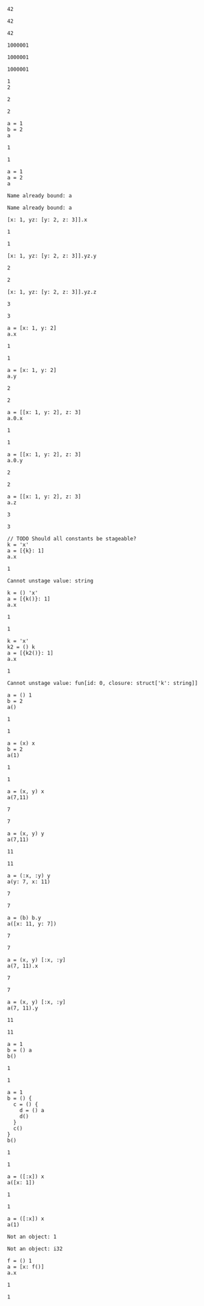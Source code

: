 ```
42

42

42
```

```
1000001

1000001

1000001
```

```
1
2

2

2
```

```
a = 1
b = 2
a

1

1
```

```
a = 1
a = 2
a

Name already bound: a

Name already bound: a
```

```
[x: 1, yz: [y: 2, z: 3]].x

1

1
```

```
[x: 1, yz: [y: 2, z: 3]].yz.y

2

2
```

```
[x: 1, yz: [y: 2, z: 3]].yz.z

3

3
```

```
a = [x: 1, y: 2]
a.x

1

1
```

```
a = [x: 1, y: 2]
a.y

2

2
```

```
a = [[x: 1, y: 2], z: 3]
a.0.x

1

1
```

```
a = [[x: 1, y: 2], z: 3]
a.0.y

2

2
```

```
a = [[x: 1, y: 2], z: 3]
a.z

3

3
```

```
// TODO Should all constants be stageable?
k = 'x'
a = [{k}: 1]
a.x

1

Cannot unstage value: string
```

```
k = () 'x'
a = [{k()}: 1]
a.x

1

1
```

```
k = 'x'
k2 = () k
a = [{k2()}: 1]
a.x

1

Cannot unstage value: fun[id: 0, closure: struct['k': string]]
```

```
a = () 1
b = 2
a()

1

1
```

```
a = (x) x
b = 2
a(1)

1

1
```

```
a = (x, y) x
a(7,11)

7

7
```

```
a = (x, y) y
a(7,11)

11

11
```

```
a = (:x, :y) y
a(y: 7, x: 11)

7

7
```

```
a = (b) b.y
a([x: 11, y: 7])

7

7
```

```
a = (x, y) [:x, :y]
a(7, 11).x

7

7
```

```
a = (x, y) [:x, :y]
a(7, 11).y

11

11
```

```
a = 1
b = () a
b()

1

1
```

```
a = 1
b = () {
  c = () {
    d = () a
    d()
  }
  c()
}
b()

1

1
```

```
a = ([:x]) x
a([x: 1])

1

1
```

```
a = ([:x]) x
a(1)

Not an object: 1

Not an object: i32
```

```
f = () 1
a = [x: f()]
a.x

1

1
```
